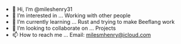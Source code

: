 - 👋 Hi, I’m @mileshenry31
- 👀 I’m interested in ... Working with other people
- 🌱 I’m currently learning ... Rust and trying to make Beeflang work
- 💞️ I’m looking to collaborate on ... Projects
- 📫 How to reach me ... Email: milesmhenry@icloud.com

